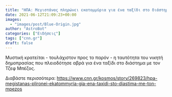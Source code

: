 ```yaml
---
title: "ΗΠΑ: Μεγιστάνας πληρώνει εκατομμύρια για ένα ταξίδι στο διάστημα με τον Μπέζος"
date: 2021-06-12T21:09:23+00:00
images:
  - "images/post/Blue-Origin.jpg"
author: "AstroBot"
categories: ["Ειδήσεις"]
tags: ["cnn.gr"]
draft: false
---
```


Μυστική κρατείται - τουλάχιστον προς το παρόν - η ταυτότητα του νικητή δημοπρασίας που πλειοδότησε αβρά για ένα ταξίδι στο διάστημα με τον Τζεφ Μπέζος. 

Διαβάστε περισσότερα: https://www.cnn.gr/kosmos/story/269823/hpa-megistanas-plironei-ekatommyria-gia-ena-taxidi-sto-diastima-me-ton-mpezos
